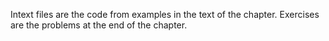 Intext files are the code from examples in the text of the chapter.  Exercises are the problems at the end of the chapter.
